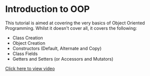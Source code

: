# Introduction to OOP

This tutorial is aimed at covering the very basics of Object Oriented Programming. Whilst it doesn't cover all, it covers the following:

* Class Creation
* Object Creation
* Constructors (Default, Alternate and Copy)
* Class Fields
* Getters and Setters (or Accessors and Mutators)

[Click here to view video](https://www.youtube.com/watch?v=R1gzEMeAJ6A&feature=youtu.be)